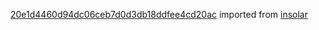 [20e1d4460d94dc06ceb7d0d3db18ddfee4cd20ac](https://github.com/insolar/insolar/commit/20e1d4460d94dc06ceb7d0d3db18ddfee4cd20ac) imported from [insolar](https://github.com/insolar/insolar)
